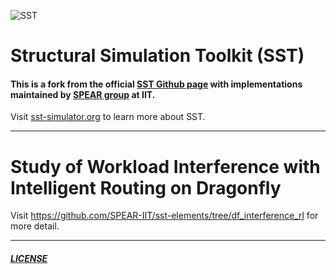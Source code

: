 ![SST](http://sst-simulator.org/img/sst-logo-small.png)

# Structural Simulation Toolkit (SST)

#### This is a fork from the official [SST Github page](https://github.com/sstsimulator/sst-core) with implementations maintained by [SPEAR group](http://www.cs.iit.edu/~zlan/) at IIT.  
Visit [sst-simulator.org](http://sst-simulator.org) to learn more about SST.

---

# Study of Workload Interference with Intelligent Routing on Dragonfly

Visit https://github.com/SPEAR-IIT/sst-elements/tree/df_interference_rl for more detail.

---

##### [LICENSE](https://github.com/sstsimulator/sst-core/blob/devel/LICENSE)
